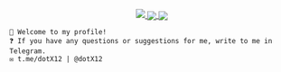<a href="https://github.com/dotX12">
<p align="center">
<img src="https://github-profile-summary-cards.vercel.app/api/cards/profile-details?username=dotX12&theme=github_dark">
<img align="center" src="https://github-profile-summary-cards.vercel.app/api/cards/stats?username=dotX12&theme=github_dark">
<img align="center" src="https://github-profile-summary-cards.vercel.app/api/cards/productive-time?username=dotX12&theme=github_dark">
    </p>

</a> 


    👋 Welcome to my profile!
    ❓ If you have any questions or suggestions for me, write to me in Telegram.
    ✉️ t.me/dotX12 | @dotX12
